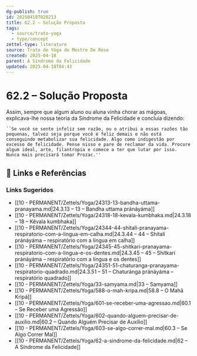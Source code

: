 ```yaml
---
dg-publish: true
id: 20250418T020213
title: 62.2 – Solução Proposta
tags:
  - source/trato-yoga
  - type/concept
zettel-type: literature
source: Trato de Yôga do Mestre De Rose
created: 2025-04-18
parent: A Síndrome da Felicidade
updated: 2025-04-18T04:43
---
```


# 62.2 – Solução Proposta

Assim, sempre que algum aluno ou aluna vinha chorar as mágoas, explicava-lhe nossa teoria da Síndrome da Felicidade e concluía dizendo:

    ``Se você se sente infeliz sem razão, ou o atribui a essas razões tão pequenas, talvez seja porque você é feliz demais e não está conseguindo metabolizar sua felicidade. Algo como indigestão por excesso de felicidade. Pense nisso e pare de reclamar da vida. Procure algum ideal, arte, filantropia e comece a ter que lutar por isso. Nunca mais precisará tomar Prozac.''

## 🔗 Links e Referências











### Links Sugeridos

- [[10 - PERMANENT/Zettels/Yoga/24313-13-bandha-uttama-pranayama.md|24.3.13 – 13 – Bandha uttama pránáyáma]]
- [[10 - PERMANENT/Zettels/Yoga/24318-18-kevala-kumbhaka.md|24.3.18 – 18 – Kêvala kumbhaka]]
- [[10 - PERMANENT/Zettels/Yoga/24344-44-shitali-pranayama-respiratorio-com-a-lingua-em-calha.md|24.3.44 – 44 – Shítalí pránáyáma – respiratório com a língua em calha]]
- [[10 - PERMANENT/Zettels/Yoga/24345-45-shitkari-pranayama-respiratorio-com-a-lingua-e-os-dentes.md|24.3.45 – 45 – Shítkarí pránáyáma – respiratório com a língua e os dentes]]
- [[10 - PERMANENT/Zettels/Yoga/24351-51-chaturanga-pranayama-respiratorio-quadrado.md|24.3.51 – 51 – Chaturánga pránáyáma – respiratório quadrado]]
- [[10 - PERMANENT/Zettels/Yoga/33-samyama.md|33 – Samyama]]
- [[10 - PERMANENT/Zettels/Yoga/588-o-mah-kripa.md|58.8 – O Mahā Kripá]]
- [[10 - PERMANENT/Zettels/Yoga/601-se-receber-uma-agressao.md|60.1 – Se Receber uma Agressão]]
- [[10 - PERMANENT/Zettels/Yoga/602-quando-alguem-precisar-de-auxilio.md|60.2 – Quando Alguém Precisar de Auxílio]]
- [[10 - PERMANENT/Zettels/Yoga/603-se-algo-correr-mal.md|60.3 – Se Algo Correr Mal]]
- [[10 - PERMANENT/Zettels/Yoga/62-a-sindrome-da-felicidade.md|62 – A Síndrome da Felicidade]]